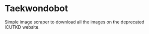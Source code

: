 # Taekwondobot

Simple image scraper to download all the images on the deprecated ICUTKD website.


